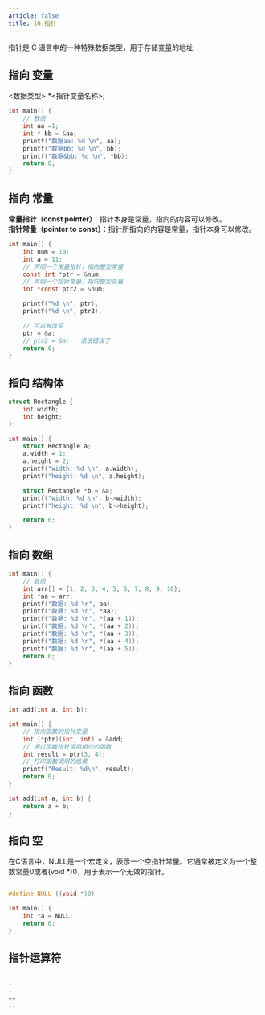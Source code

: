 ```yaml
---
article: false
title: 10.指针
---
```

指针是 C 语言中的一种特殊数据类型，用于存储变量的地址

## 指向 变量
<数据类型> *<指针变量名称>;
```c
int main() {
    // 数组
    int aa =1;
    int * bb = &aa;
    printf("数据aa: %d \n", aa);
    printf("数据bb: %d \n", bb);
    printf("数据&bb: %d \n", *bb);
    return 0;
}
```

## 指向 常量
**常量指针（const pointer）**：指针本身是常量，指向的内容可以修改。<br>
**指针常量（pointer to const）**：指针所指向的内容是常量，指针本身可以修改。
```c
int main() {
    int num = 10;
    int a = 11;
    // 声明一个常量指针，指向整型常量
    const int *ptr = &num;
    // 声明一个指针常量，指向整型变量
    int *const ptr2 = &num;

    printf("%d \n", ptr);
    printf("%d \n", ptr2);

    // 可以被改变
    ptr = &a;
    // ptr2 = &a;   语法错误了
    return 0;
}
```
## 指向 结构体

```c
struct Rectangle {
    int width;
    int height;
};

int main() {
    struct Rectangle a;
    a.width = 1;
    a.height = 2;
    printf("width: %d \n", a.width);
    printf("height: %d \n", a.height);

    struct Rectangle *b = &a;
    printf("width: %d \n", b->width);
    printf("height: %d \n", b->height);

    return 0;
}
```

## 指向 数组
```c
int main() {
    // 数组
    int arr[] = {1, 2, 3, 4, 5, 6, 7, 8, 9, 10};
    int *aa = arr;
    printf("数据: %d \n", aa);
    printf("数据: %d \n", *aa);
    printf("数据: %d \n", *(aa + 1));
    printf("数据: %d \n", *(aa + 2));
    printf("数据: %d \n", *(aa + 3));
    printf("数据: %d \n", *(aa + 4));
    printf("数据: %d \n", *(aa + 5));
    return 0;
}
```

## 指向 函数
```c
int add(int a, int b);

int main() {
    // 指向函数的指针变量
    int (*ptr)(int, int) = &add;
    // 通过函数指针调用相应的函数
    int result = ptr(3, 4);
    // 打印函数调用的结果
    printf("Result: %d\n", result);
    return 0;
}

int add(int a, int b) {
    return a + b;
}
```


## 指向 空

在C语言中，NULL是一个宏定义，表示一个空指针常量。它通常被定义为一个整数常量0或者(void *)0，用于表示一个无效的指针。

```c

#define NULL ((void *)0)

int main() {
    int *a = NULL;
    return 0;
}
```

## 指针运算符
```c

+
-
++
--


```












